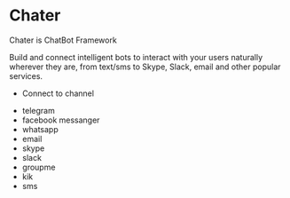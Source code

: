 # Chater
Chater is ChatBot Framework

Build and connect intelligent bots to interact with your users naturally wherever they are, from text/sms to Skype, Slack, email and other popular services.

* Connect to channel
- telegram
- facebook messanger
- whatsapp
- email
- skype
- slack
- groupme
- kik
- sms
